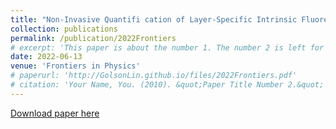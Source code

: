 ```yaml
---
title: "Non-Invasive Quantifi cation of Layer-Specific Intrinsic Fluorescence From Mucosa of theUterine Cervix Using Monte-Carlo-Based Models"
collection: publications
permalink: /publication/2022Frontiers
# excerpt: 'This paper is about the number 1. The number 2 is left for future work.'
date: 2022-06-13
venue: 'Frontiers in Physics'
# paperurl: 'http://GolsonLin.github.io/files/2022Frontiers.pdf'
# citation: 'Your Name, You. (2010). &quot;Paper Title Number 2.&quot; <i>Journal 1</i>. 1(2).'
---
```


[Download paper here](http://GolsonLin.github.io/files/2022Frontiers.pdf)
